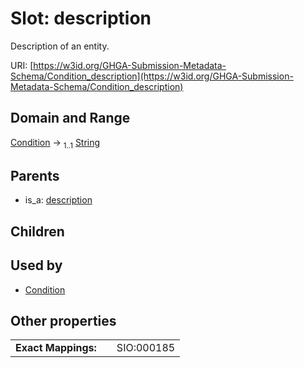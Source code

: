 
# Slot: description


Description of an entity.

URI: [https://w3id.org/GHGA-Submission-Metadata-Schema/Condition_description](https://w3id.org/GHGA-Submission-Metadata-Schema/Condition_description)


## Domain and Range

[Condition](Condition.md) &#8594;  <sub>1..1</sub> [String](types/String.md)

## Parents

 *  is_a: [description](description.md)

## Children


## Used by

 * [Condition](Condition.md)

## Other properties

|  |  |  |
| --- | --- | --- |
| **Exact Mappings:** | | SIO:000185 |

